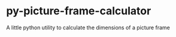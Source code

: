 # py-picture-frame-calculator
A little python utility to calculate the dimensions of a picture frame
